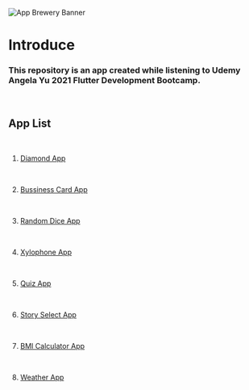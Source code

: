 ![App Brewery Banner](https://github.com/londonappbrewery/Images/blob/master/AppBreweryBanner.png)
# Introduce
<h3>This repository is an app created while listening to Udemy Angela Yu 2021 Flutter Development Bootcamp.</h3>
<br>

## App List
<br>

1. [Diamond App](https://github.com/ordem-yoo/Udemy_Flutter_Angela_Yu/tree/main/i_am_rich_app)
<br>

2. [Bussiness Card App](https://github.com/ordem-yoo/Udemy_Flutter_Angela_Yu/tree/main/mi_card_flutter)  
<br>  

3. [Random Dice App](https://github.com/ordem-yoo/Udemy_Flutter_Angela_Yu/tree/main/dicee)  
<br>  

4. [Xylophone App](https://github.com/ordem-yoo/Udemy_Flutter_Angela_Yu/tree/main/xylophone)
<br>

5. [Quiz App](https://github.com/ordem-yoo/Udemy_Flutter_Angela_Yu/tree/main/quizzler)
<br>

6. [Story Select App](https://github.com/ordem-yoo/Udemy_Flutter_Angela_Yu/tree/main/destini)
<br>

7. [BMI Calculator App](https://github.com/ordem-yoo/Udemy_Flutter_Angela_Yu/tree/main/bmi_calculator)
<br>

8. [Weather App](https://github.com/ordem-yoo/Udemy_Flutter_Angela_Yu/tree/main/clima)
<br>
